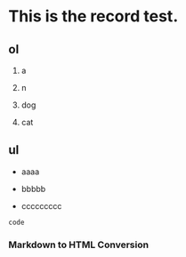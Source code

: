 # This is the record test.

## ol

1. a

1. n

1. dog

1. cat

## ul

* aaaa

* bbbbb

* ccccccccc

`code`

### Markdown to HTML Conversion
